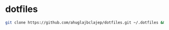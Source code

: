 # dotfiles

```sh
git clone https://github.com/ahuglajbclajep/dotfiles.git ~/.dotfiles && ~/.dotfiles/install.sh
```
